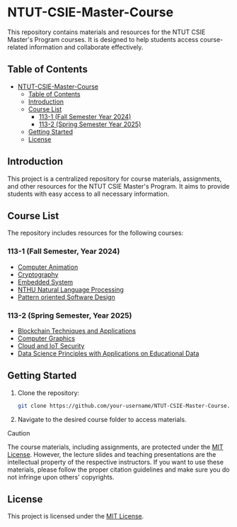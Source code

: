 # NTUT-CSIE-Master-Course

This repository contains materials and resources for the NTUT CSIE Master's Program courses. It is designed to help students access course-related information and collaborate effectively.

## Table of Contents
- [NTUT-CSIE-Master-Course](#ntut-csie-master-course)
  - [Table of Contents](#table-of-contents)
  - [Introduction](#introduction)
  - [Course List](#course-list)
    - [113-1 (Fall Semester Year 2024)](#113-1-fall-semester-year-2024)
    - [113-2 (Spring Semester Year 2025)](#113-2-spring-semester-year-2025)
  - [Getting Started](#getting-started)
  - [License](#license)

## Introduction
This project is a centralized repository for course materials, assignments, and other resources for the NTUT CSIE Master's Program. It aims to provide students with easy access to all necessary information.

## Course List
The repository includes resources for the following courses:
### 113-1 (Fall Semester, Year 2024)
  - [Computer Animation](./113-1/Computer-Animation)
  - [Cryptography](./113-1/Cryptography)
  - [Embedded System](./113-1/Embedded-System)
  - [NTHU Natural Language Processing](./113-1/NTHU-Natural-Language-Processing)
  - [Pattern oriented Software Design](./113-1/Pattern-oriented-Software-Design)
### 113-2 (Spring Semester, Year 2025)
  - [Blockchain Techniques and Applications](./113-2/Blockchain-Techniques-and-Applications)
  - [Computer Graphics](./113-2/Computer-Graphics)
  - [Cloud and IoT Security](./113-2/Cloud-and-IoT-Security)
  - [Data Science Principles with Applications on Educational Data](./113-2/Data-Science-Principles-with-Applications-on-Educational-Data)

## Getting Started
1. Clone the repository:
    ```bash
    git clone https://github.com/your-username/NTUT-CSIE-Master-Course.git
    ```
2. Navigate to the desired course folder to access materials.

> [!CAUTION]  
> The course materials, including assignments, are protected under the [MIT License](LICENSE). However, the lecture slides and teaching presentations are the intellectual property of the respective instructors. If you want to use these materials, please follow the proper citation guidelines and make sure you do not infringe upon others' copyrights.

## License
This project is licensed under the [MIT License](LICENSE).
